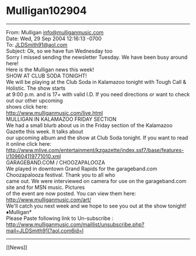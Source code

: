 # Mulligan102904

---

From: Mulligan <info@mulliganmusic.com>  
Date: Wed, 29 Sep 2004 12:16:13 -0700  
To: JLDSmith91@aol.com  
Subject: Ok, so we have fun Wednesday too  
Sorry I missed sending the newsletter Tuesday. We have been busy around here!  
Here is the Mulligan news this week!  
SHOW AT CLUB SODA TONIGHT!  
We will be playing at the Club Soda in Kalamazoo tonight with Tough Call & Holistic. The show starts  
at 9:00 p.m. and is 17+ with valid I.D. If you need directions or want to check out our other upcoming  
shows click here:  
http://www.mulliganmusic.com/live.html  
MULLIGAN IN KALAMAZOO FRIDAY SECTION  
We had a small blurb about us in the Friday section of the Kalamazoo Gazette this week. It talks about  
our upcoming album and the show at Club Soda tonight. If you want to read it online click here:  
http://www.mlive.com/entertainment/kzgazette/index.ssf7/base/features-l/109604119771010.xml  
GARAGEBAND.COM / CHOOZAPALOOZA  
We played in downtown Grand Rapids for the garageband.com Choozapalooza festival. Thank you to all who  
came out. We were interviewed on camera for use on the garageband.com site and for MSN music. Pictures  
of the event are now posted. You can view them here:  
http://www.mulliganmusic.com/art/  
We'll catch you next week and we hope to see you out at the show tonight!  
♦Mulligan*  
Please Paste following link to Un-subscribe :  
http://www.mulliganmusic.com/maillist/unsubscribe.php?mail=JLDSmith91(?aol.com6id=l

---

[[News]]